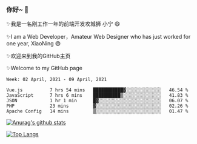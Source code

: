 ### 你好~  👋

✨我是一名刚工作一年的前端开发攻城狮 小宁 😄

✨I am a Web Developer，Amateur Web Designer who has just worked for one year, XiaoNing 😄

✨欢迎来到我的GitHub主页

✨Welcome to my GitHub page
<!--
**7148505/7148505** is a ✨ _special_ ✨ repository because its `README.md` (this file) appears on your GitHub profile.

Here are some ideas to get you started:

- 🔭 I’m currently working on ...
- 🌱 I’m currently learning ...
- 👯 I’m looking to collaborate on ...
- 🤔 I’m looking for help with ...
- 💬 Ask me about ...
- 📫 How to reach me: ...
- 😄 Pronouns: ...
- ⚡ Fun fact: ...
-->

<!--START_SECTION:waka-->
```text
Week: 02 April, 2021 - 09 April, 2021

Vue.js          7 hrs 54 mins   ███████████▓░░░░░░░░░░░░░   46.54 % 
JavaScript      7 hrs 6 mins    ██████████▒░░░░░░░░░░░░░░   41.83 % 
JSON            1 hr 1 min      █▓░░░░░░░░░░░░░░░░░░░░░░░   06.07 % 
PHP             23 mins         ▓░░░░░░░░░░░░░░░░░░░░░░░░   02.26 % 
Apache Config   14 mins         ▒░░░░░░░░░░░░░░░░░░░░░░░░   01.47 % 
```
<!--END_SECTION:waka-->

[![Anurag's github stats](https://github-readme-stats.vercel.app/api?username=littleCareless)](https://github.com/anuraghazra/github-readme-stats)

[![Top Langs](https://github-readme-stats.vercel.app/api/top-langs/?username=littleCareless&layout=compact)](https://github.com/anuraghazra/github-readme-stats)
